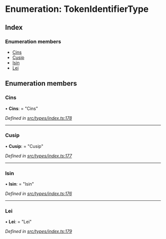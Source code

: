 # Enumeration: TokenIdentifierType

## Index

### Enumeration members

* [Cins](tokenidentifiertype.md#cins)
* [Cusip](tokenidentifiertype.md#cusip)
* [Isin](tokenidentifiertype.md#isin)
* [Lei](tokenidentifiertype.md#lei)

## Enumeration members

###  Cins

• **Cins**: = "Cins"

*Defined in [src/types/index.ts:178](https://github.com/PolymathNetwork/polymesh-sdk/blob/108d588b/src/types/index.ts#L178)*

___

###  Cusip

• **Cusip**: = "Cusip"

*Defined in [src/types/index.ts:177](https://github.com/PolymathNetwork/polymesh-sdk/blob/108d588b/src/types/index.ts#L177)*

___

###  Isin

• **Isin**: = "Isin"

*Defined in [src/types/index.ts:176](https://github.com/PolymathNetwork/polymesh-sdk/blob/108d588b/src/types/index.ts#L176)*

___

###  Lei

• **Lei**: = "Lei"

*Defined in [src/types/index.ts:179](https://github.com/PolymathNetwork/polymesh-sdk/blob/108d588b/src/types/index.ts#L179)*
